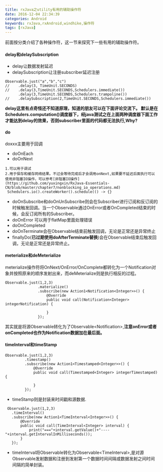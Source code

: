 ```yaml
---
title: rxJava之utility有用的辅助操作符
date: 2016-12-04 22:34:39
categories: Android
keywords: rxJava,rxAndroid,windhike,操作符
tags: [rxJava]
---
```

前面按分类介绍了各种操作符，这一节来探究下一些有用的辅助操作符。
<!--more-->
#### delay和delaySubscription
- delay让数据发射延迟
- delaySubscription让注册subscriber延迟注册

```
Observable.just("a","b","c")
//    .delay(3, TimeUnit.SECONDS)
//    .delay(3,TimeUnit.SECONDS,Schedulers.immediate())
      .delay(3,TimeUnit.SECONDS,Schedulers.trampoline())
//    .delaySubscription(2,TimeUnit.SECONDS,Schedulers.immediate())
```
**delay这里有点奇怪还不知道原理，知道的朋友可以在下面评论交流下。
默认是在Schedulers.computation()调度器下，经java测试之在上面两种调度器下面工作才能达到delay的效果，否则subscriber里面的代码都无法执行,Why?**


#### do
doxxx主要用于回调
- doOnEach
- doOnNext

```
1.可以用于调试
2.用于保存和缓存网络结果。不过会等待完成后才会调用onNext,如果要不延迟后面执行可以使用非阻塞IO操作，可以参考[非阻塞IO操作](https://github.com/yuxingxin/RxJava-Essentials-CN/blob/master/chapter7/nonblocking_io_operations.md)
 Schedulers.io().createWorker().schedule(() -> {}
  ```

- doOnSubscribe和doOnUnSubscribe则会在Subscriber进行订阅和反订阅的时候触发回调。当一个Observable通过OnError或者OnCompleted结束的时候，会反订阅所有的Subscriber。
- doOnError
  可以用于flatMap里面处理错误
- doOnCompleted
- doOnTerminate会在Observable结束前触发回调，无论是正常还是异常终止
- finallyDo(**已过期使用doAfterTerminate替换**)会在Observable结束后触发回调，无论是正常还是异常终止。


#### meterialize和deMeterialize
 meterialize操作符将OnNext/OnError/OnComplete都转化为一个Notification对象并按照原来的顺序发射出来，而deMeterialize则是执行相反的过程。

 ```
 Observable.just(1,2,3)
                .materialize()
                .subscribe(new Action1<Notification<Integer>>() {
                    @Override
                    public void call(Notification<Integer> integerNotification) {

                    }
                });
 ```
 其实就是将源Observable<Integer>转化为了Observable<Notification<Integer>>,**注意onError或者onCompleted也作为Notification数据加在最后面。**

 #### timeInterval和timeStamp

 ```
 Observable.just(1,2,3)
          .timestamp()
          .subscribe(new Action1<Timestamped<Integer>>() {
              @Override
              public void call(Timestamped<Integer> integerTimestamped) {

              }
          });
 ```
- timeStamp则是封装来时间戳和源数据.

 ```
  Observable.just(1,2,3)
    .timeInterval()
    .subscribe(new Action1<TimeInterval<Integer>>() {
        @Override
        public void call(TimeInterval<Integer> interval) {
            print("==="+interval.getValue()+"----"+interval.getIntervalInMilliseconds());
        }
    });
 ```
- timeInterval将Observable<Integer>转化为Observable<TimeInterval<Integer>>,是对源Observable发射数据和注册到发射第一个数据时间间隔或数据发射之间时间间隔的简单封装。

